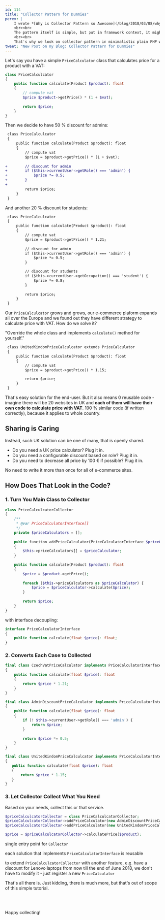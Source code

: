 ```yaml
---
id: 114
title: "Collector Pattern for Dummies"
perex: |
    I wrote *[Why is Collector Pattern so Awesome](/blog/2018/03/08/why-is-collector-pattern-so-awesome/)* a while ago, but I got feeling and feedback that it's way to complicated.
    <br><br>
    The pattern itself is simple, but put in framework context, it might be too confusing to understand.
    <br><br>
    That's why we look on collector pattern in minimalistic plain PHP way today. 
tweet: "New Post on my Blog: Collector Pattern for Dummies"
---
```


Let's say you have a simple `PriceCalculator` class that calculates price for a product with a VAT:

```php
class PriceCalculcator
{
    public function calculate(Product $product): float
    {
        // compute vat
        $price $product->getPrice() * (1 + $vat);
        
        return $price;
    }
} 
```

Then we decide to have 50 % discount for admins:

```diff
 class PriceCalculcator
 {
     public function calculate(Product $product): float
     {
         // compute vat
         $price = $product->getPrice() * (1 + $vat);
       
+        // discount for admin
+        if ($this->currentUser->getRole() === 'admin') {
+            $price *= 0.5;
+        }
+        
         return $price;
     }
 } 
```

And another 20 % discount for students:

```diff
 class PriceCalculcator
 {
     public function calculate(Product $product): float
     {
         // compute vat
         $price = $product->getPrice() * 1.21;
       
         // discount for admin
         if ($this->currentUser->getRole() === 'admin') {
             $price *= 0.5;
         }

         // discount for students
         if ($this->currentUser->getOccupation() === 'student') {
             $price *= 0.8;
         }
        
         return $price;
     }
 } 
```

Our `PriceCalculcator` grows and grows, our e-commerce plaform expands all over the Europe and we found out they have different strategy to calculate price with VAT. How do we solve it?

"Override the whole class and implements `calculate()` method for yourself."

```diff
 class UnitedKindomPriceCalculcator extends PriceCalculator
 {
     public function calculate(Product $product): float
     {
         // compute vat
         $price = $product->getPrice() * 1.15;

         return $price;
     }
 } 
```

That's easy solution for the end-user. But it also means 0 reusable code - imagine there will be 20 websites in UK and **each of them will have their own code to calculate price with VAT**. 100 % similar code (if written correctly), because it applies to whole country.

## Sharing is Caring 

Instead, such UK solution can be one of many, that is openly shared. 

- Do you need a UK price calculator? Plug it in.
- Do you need a configurable discount based on role? Plug it in.
- Do you need to decrease all price by 100 € if possible? Plug it in.

No need to write it more than once for all of e-commerce sites.

## How Does That Look in the Code?

### 1. Turn You Main Class to Collector

```php
class PriceCalculcatorCollector
{
    /**
     * @var PriceCalculatorInterface[]
     */
    private $priceCalculators = [];
    
    public funciton addPriceCalculator(PriceCalculatorInterface $priceCalculator)
    {
        $this->priceCalculators[] = $priceCalculator;
    }
     
    public function calculate(Product $product): float
    {
        $price = $product->getPrice();    
    
        foreach ($this->priceCalculators as $priceCalculator) {
            $price = $priceCalculator->calculate($price);
        }
        
        return $price;
    }
} 
```

with interface decoupling:

```php
interface PriceCalculatorInterface
{   
    public function calculate(float $price): float;
}
```

### 2. Converts Each Case to Collected

```php
final class CzechVatPriceCalculator implements PriceCalculatorInterface
{
    public function calculate(float $price): float
    {
        return $price * 1.21;
    }
}

final class AdminDiscountPriceCalculator implements PriceCalculatorInterface
{
    public function calculate(float $price): float
    {
        if (! $this->currentUser->getRole() === 'admin') {
            return $price;
        }
            
        return $price *= 0.5;
    }
}

final class UnitedKindomPriceCalculcator implements PriceCalculatorInterface
{
   public function calculate(float $price): float
   {
       return $price * 1.15;
   }
} 
```

### 3. Let Collector Collect What You Need

Based on your needs, collect this or that service.

```php
$priceCalculcatorCollector = class PriceCalculcatorCollector;
$priceCalculcatorCollector->addPriceCalculator(new AdminDiscountPriceCalculator());
$priceCalculcatorCollector->addPriceCalculator(new UnitedKindomPriceCalculcator());

$price = $priceCalculcatorCollector->calculatePrice($product);
```

<em class="fa fa-fw fa-lg fa-check text-success"></em> single entry point for `Collector`

<em class="fa fa-fw fa-lg fa-check text-success"></em> each solution that implements `PriceCalculatorInterface` is reusable 

<em class="fa fa-fw fa-lg fa-check text-success"></em> to extend `PriceCalculcatorCollector` with another feature, e.g. have a discount for Lenovo  laptops from now till the end of June 2018, we don't have to modify it - just register a new `PriceCalculator`

That's all there is. Just kidding, there is much more, but that's out of scope of this simple tutorial.

<br><br>

Happy collecting!
